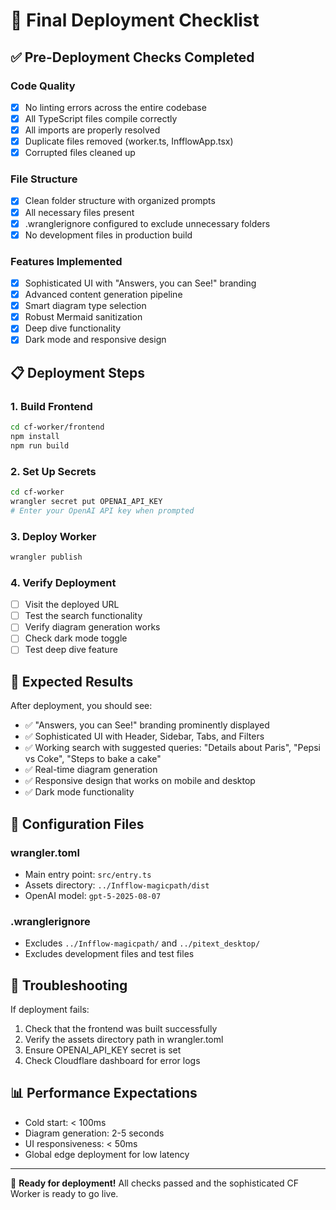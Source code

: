 # 🚀 Final Deployment Checklist

## ✅ Pre-Deployment Checks Completed

### Code Quality
- [x] No linting errors across the entire codebase
- [x] All TypeScript files compile correctly
- [x] All imports are properly resolved
- [x] Duplicate files removed (worker.ts, InfflowApp.tsx)
- [x] Corrupted files cleaned up

### File Structure
- [x] Clean folder structure with organized prompts
- [x] All necessary files present
- [x] .wranglerignore configured to exclude unnecessary folders
- [x] No development files in production build

### Features Implemented
- [x] Sophisticated UI with "Answers, you can See!" branding
- [x] Advanced content generation pipeline
- [x] Smart diagram type selection
- [x] Robust Mermaid sanitization
- [x] Deep dive functionality
- [x] Dark mode and responsive design

## 📋 Deployment Steps

### 1. Build Frontend
```bash
cd cf-worker/frontend
npm install
npm run build
```

### 2. Set Up Secrets
```bash
cd cf-worker
wrangler secret put OPENAI_API_KEY
# Enter your OpenAI API key when prompted
```

### 3. Deploy Worker
```bash
wrangler publish
```

### 4. Verify Deployment
- [ ] Visit the deployed URL
- [ ] Test the search functionality
- [ ] Verify diagram generation works
- [ ] Check dark mode toggle
- [ ] Test deep dive feature

## 🎯 Expected Results

After deployment, you should see:
- ✅ "Answers, you can See!" branding prominently displayed
- ✅ Sophisticated UI with Header, Sidebar, Tabs, and Filters
- ✅ Working search with suggested queries: "Details about Paris", "Pepsi vs Coke", "Steps to bake a cake"
- ✅ Real-time diagram generation
- ✅ Responsive design that works on mobile and desktop
- ✅ Dark mode functionality

## 🔧 Configuration Files

### wrangler.toml
- Main entry point: `src/entry.ts`
- Assets directory: `../Infflow-magicpath/dist`
- OpenAI model: `gpt-5-2025-08-07`

### .wranglerignore
- Excludes `../Infflow-magicpath/` and `../pitext_desktop/`
- Excludes development files and test files

## 🚨 Troubleshooting

If deployment fails:
1. Check that the frontend was built successfully
2. Verify the assets directory path in wrangler.toml
3. Ensure OPENAI_API_KEY secret is set
4. Check Cloudflare dashboard for error logs

## 📊 Performance Expectations

- Cold start: < 100ms
- Diagram generation: 2-5 seconds
- UI responsiveness: < 50ms
- Global edge deployment for low latency

---

🎉 **Ready for deployment!** All checks passed and the sophisticated CF Worker is ready to go live.
